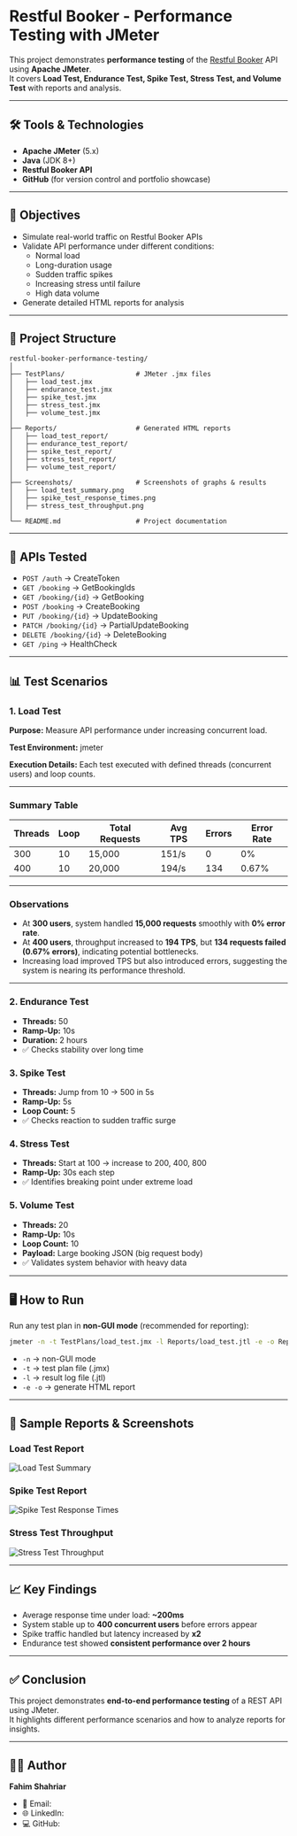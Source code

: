 # Restful Booker - Performance Testing with JMeter

This project demonstrates **performance testing** of the [Restful Booker](https://restful-booker.herokuapp.com/) API using **Apache JMeter**.  
It covers **Load Test, Endurance Test, Spike Test, Stress Test, and Volume Test** with reports and analysis.  

---

## 🛠 Tools & Technologies
- **Apache JMeter** (5.x)
- **Java** (JDK 8+)
- **Restful Booker API**
- **GitHub** (for version control and portfolio showcase)

---

## 🎯 Objectives
- Simulate real-world traffic on Restful Booker APIs
- Validate API performance under different conditions:
  - Normal load
  - Long-duration usage
  - Sudden traffic spikes
  - Increasing stress until failure
  - High data volume
- Generate detailed HTML reports for analysis

---

## 📂 Project Structure
```
restful-booker-performance-testing/
│
├── TestPlans/                  # JMeter .jmx files
│   ├── load_test.jmx
│   ├── endurance_test.jmx
│   ├── spike_test.jmx
│   ├── stress_test.jmx
│   ├── volume_test.jmx
│
├── Reports/                    # Generated HTML reports
│   ├── load_test_report/
│   ├── endurance_test_report/
│   ├── spike_test_report/
│   ├── stress_test_report/
│   ├── volume_test_report/
│
├── Screenshots/                # Screenshots of graphs & results
│   ├── load_test_summary.png
│   ├── spike_test_response_times.png
│   ├── stress_test_throughput.png
│
└── README.md                   # Project documentation
```

---

## 🔗 APIs Tested
- `POST /auth` → CreateToken  
- `GET /booking` → GetBookingIds  
- `GET /booking/{id}` → GetBooking  
- `POST /booking` → CreateBooking  
- `PUT /booking/{id}` → UpdateBooking  
- `PATCH /booking/{id}` → PartialUpdateBooking  
- `DELETE /booking/{id}` → DeleteBooking  
- `GET /ping` → HealthCheck  

---

## 📊 Test Scenarios

### 1. Load Test

**Purpose:** Measure API performance under increasing concurrent load.

**Test Environment:** jmeter  

**Execution Details:** Each test executed with defined threads (concurrent users) and loop counts.  

---

### Summary Table

| Threads | Loop | Total Requests | Avg TPS | Errors | Error Rate |
|---------|------|----------------|---------|--------|------------|
| 300     | 10   | 15,000         | 151/s   | 0      | 0%         |
| 400     | 10   | 20,000         | 194/s   | 134    | 0.67%      |

---

### Observations

-  At **300 users**, system handled **15,000 requests** smoothly with **0% error rate**.  
-  At **400 users**, throughput increased to **194 TPS**, but **134 requests failed (0.67% errors)**, indicating potential bottlenecks.  
-  Increasing load improved TPS but also introduced errors, suggesting the system is nearing its performance threshold.  

---
 

### 2. Endurance Test
- **Threads:** 50  
- **Ramp-Up:** 10s  
- **Duration:** 2 hours  
- ✅ Checks stability over long time  

### 3. Spike Test
- **Threads:** Jump from 10 → 500 in 5s  
- **Ramp-Up:** 5s  
- **Loop Count:** 5  
- ✅ Checks reaction to sudden traffic surge  

### 4. Stress Test
- **Threads:** Start at 100 → increase to 200, 400, 800  
- **Ramp-Up:** 30s each step  
- ✅ Identifies breaking point under extreme load  

### 5. Volume Test
- **Threads:** 20  
- **Ramp-Up:** 10s  
- **Loop Count:** 10  
- **Payload:** Large booking JSON (big request body)  
- ✅ Validates system behavior with heavy data  

---

## 🖥️ How to Run
Run any test plan in **non-GUI mode** (recommended for reporting):

```bash
jmeter -n -t TestPlans/load_test.jmx -l Reports/load_test.jtl -e -o Reports/load_test_report
```

- `-n` → non-GUI mode  
- `-t` → test plan file (.jmx)  
- `-l` → result log file (.jtl)  
- `-e -o` → generate HTML report  

---

## 📸 Sample Reports & Screenshots
### Load Test Report
![Load Test Summary](Screenshots/load_test_summary.png)

### Spike Test Report
![Spike Test Response Times](Screenshots/spike_test_response_times.png)

### Stress Test Throughput
![Stress Test Throughput](Screenshots/stress_test_throughput.png)

---

## 📈 Key Findings
- Average response time under load: **~200ms**  
- System stable up to **400 concurrent users** before errors appear  
- Spike traffic handled but latency increased by **x2**  
- Endurance test showed **consistent performance over 2 hours**  

---

## ✅ Conclusion
This project demonstrates **end-to-end performance testing** of a REST API using JMeter.  
It highlights different performance scenarios and how to analyze reports for insights.  

---

## 👨‍💻 Author
**Fahim Shahriar**  
- 📧 Email: 
- 🌐 LinkedIn: 
- 💻 GitHub: 
